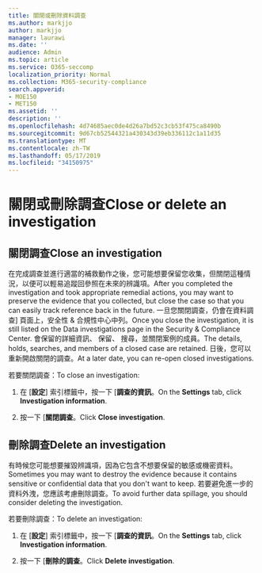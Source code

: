 ```yaml
---
title: 關閉或刪除資料調查
ms.author: markjjo
author: markjjo
manager: laurawi
ms.date: ''
audience: Admin
ms.topic: article
ms.service: O365-seccomp
localization_priority: Normal
ms.collection: M365-security-compliance
search.appverid:
- MOE150
- MET150
ms.assetid: ''
description: ''
ms.openlocfilehash: 4d74685aec0de4d26a7bd52c3cb53f475ca8490b
ms.sourcegitcommit: 9d67cb52544321a430343d39eb336112c1a11d35
ms.translationtype: MT
ms.contentlocale: zh-TW
ms.lasthandoff: 05/17/2019
ms.locfileid: "34150975"
---
```

# <a name="close-or-delete-an-investigation"></a><span data-ttu-id="599b8-102">關閉或刪除調查</span><span class="sxs-lookup"><span data-stu-id="599b8-102">Close or delete an investigation</span></span>

## <a name="close-an-investigation"></a><span data-ttu-id="599b8-103">關閉調查</span><span class="sxs-lookup"><span data-stu-id="599b8-103">Close an investigation</span></span>

 <span data-ttu-id="599b8-104">在完成調查並進行適當的補救動作之後，您可能想要保留您收集，但關閉這種情況，以便可以輕易追蹤回參照在未來的辨識項。</span><span class="sxs-lookup"><span data-stu-id="599b8-104">After you completed the investigation and took appropriate remedial actions, you may want to preserve the evidence that you collected, but close the case so that you can easily track reference back in the future.</span></span> <span data-ttu-id="599b8-105">一旦您關閉調查，仍會在資料調查] 頁面上，安全性 & 合規性中心中列。</span><span class="sxs-lookup"><span data-stu-id="599b8-105">Once you close the investigation, it is still listed on the Data investigations page in the Security & Compliance Center.</span></span> <span data-ttu-id="599b8-106">會保留的詳細資訊、 保留、 搜尋，並關閉案例的成員。</span><span class="sxs-lookup"><span data-stu-id="599b8-106">The details, holds, searches, and members of a closed case are retained.</span></span> <span data-ttu-id="599b8-107">日後，您可以重新開啟關閉的調查。</span><span class="sxs-lookup"><span data-stu-id="599b8-107">At a later date, you can re-open closed investigations.</span></span>

<span data-ttu-id="599b8-108">若要關閉調查：</span><span class="sxs-lookup"><span data-stu-id="599b8-108">To close an investigation:</span></span>

1. <span data-ttu-id="599b8-109">在 [**設定**] 索引標籤中，按一下 [**調查的資訊**。</span><span class="sxs-lookup"><span data-stu-id="599b8-109">On the **Settings** tab, click **Investigation information**.</span></span>

2. <span data-ttu-id="599b8-110">按一下 [**關閉調查**。</span><span class="sxs-lookup"><span data-stu-id="599b8-110">Click  **Close investigation**.</span></span> 


## <a name="delete-an-investigation"></a><span data-ttu-id="599b8-111">刪除調查</span><span class="sxs-lookup"><span data-stu-id="599b8-111">Delete an investigation</span></span>

<span data-ttu-id="599b8-112">有時候您可能想要摧毀辨識項，因為它包含不想要保留的敏感或機密資料。</span><span class="sxs-lookup"><span data-stu-id="599b8-112">Sometimes you may want to destroy the evidence because it contains sensitive or confidential data that you don't want to keep.</span></span> <span data-ttu-id="599b8-113">若要避免進一步的資料外洩，您應該考慮刪除調查。</span><span class="sxs-lookup"><span data-stu-id="599b8-113">To avoid further data spillage, you should consider deleting the investigation.</span></span>

<span data-ttu-id="599b8-114">若要刪除調查：</span><span class="sxs-lookup"><span data-stu-id="599b8-114">To delete an investigation:</span></span>

1. <span data-ttu-id="599b8-115">在 [**設定**] 索引標籤中，按一下 [**調查的資訊**。</span><span class="sxs-lookup"><span data-stu-id="599b8-115">On the **Settings** tab, click **Investigation information**.</span></span>

2. <span data-ttu-id="599b8-116">按一下 [**刪除的調查**。</span><span class="sxs-lookup"><span data-stu-id="599b8-116">Click  **Delete investigation**.</span></span> 